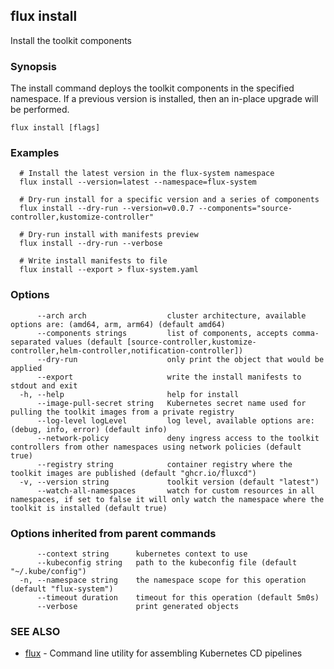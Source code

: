 ## flux install

Install the toolkit components

### Synopsis

The install command deploys the toolkit components in the specified namespace.
If a previous version is installed, then an in-place upgrade will be performed.

```
flux install [flags]
```

### Examples

```
  # Install the latest version in the flux-system namespace
  flux install --version=latest --namespace=flux-system

  # Dry-run install for a specific version and a series of components
  flux install --dry-run --version=v0.0.7 --components="source-controller,kustomize-controller"

  # Dry-run install with manifests preview
  flux install --dry-run --verbose

  # Write install manifests to file
  flux install --export > flux-system.yaml

```

### Options

```
      --arch arch                  cluster architecture, available options are: (amd64, arm, arm64) (default amd64)
      --components strings         list of components, accepts comma-separated values (default [source-controller,kustomize-controller,helm-controller,notification-controller])
      --dry-run                    only print the object that would be applied
      --export                     write the install manifests to stdout and exit
  -h, --help                       help for install
      --image-pull-secret string   Kubernetes secret name used for pulling the toolkit images from a private registry
      --log-level logLevel         log level, available options are: (debug, info, error) (default info)
      --network-policy             deny ingress access to the toolkit controllers from other namespaces using network policies (default true)
      --registry string            container registry where the toolkit images are published (default "ghcr.io/fluxcd")
  -v, --version string             toolkit version (default "latest")
      --watch-all-namespaces       watch for custom resources in all namespaces, if set to false it will only watch the namespace where the toolkit is installed (default true)
```

### Options inherited from parent commands

```
      --context string      kubernetes context to use
      --kubeconfig string   path to the kubeconfig file (default "~/.kube/config")
  -n, --namespace string    the namespace scope for this operation (default "flux-system")
      --timeout duration    timeout for this operation (default 5m0s)
      --verbose             print generated objects
```

### SEE ALSO

* [flux](flux.md)	 - Command line utility for assembling Kubernetes CD pipelines

